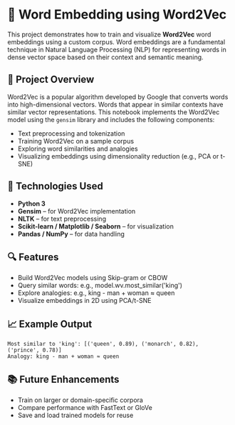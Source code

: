 # 🧠 Word Embedding using Word2Vec

This project demonstrates how to train and visualize **Word2Vec** word embeddings using a custom corpus. Word embeddings are a fundamental technique in Natural Language Processing (NLP) for representing words in dense vector space based on their context and semantic meaning.

## 📘 Project Overview

Word2Vec is a popular algorithm developed by Google that converts words into high-dimensional vectors. Words that appear in similar contexts have similar vector representations. This notebook implements the Word2Vec model using the `gensim` library and includes the following components:

- Text preprocessing and tokenization
- Training Word2Vec on a sample corpus
- Exploring word similarities and analogies
- Visualizing embeddings using dimensionality reduction (e.g., PCA or t-SNE)


## 🔧 Technologies Used

- **Python 3**
- **Gensim** – for Word2Vec implementation
- **NLTK** – for text preprocessing 
- **Scikit-learn / Matplotlib / Seaborn** – for visualization
- **Pandas / NumPy** – for data handling

## 🔍 Features

- Build Word2Vec models using Skip-gram or CBOW
- Query similar words: e.g., model.wv.most_similar('king')
- Explore analogies: e.g., king - man + woman ≈ queen
- Visualize embeddings in 2D using PCA/t-SNE

## 📈 Example Output

```pgsql
Most similar to 'king': [('queen', 0.89), ('monarch', 0.82), ('prince', 0.78)]
Analogy: king - man + woman ≈ queen
```

## 📚 Future Enhancements
- Train on larger or domain-specific corpora
- Compare performance with FastText or GloVe
- Save and load trained models for reuse
